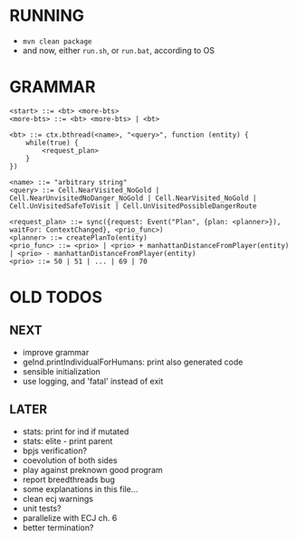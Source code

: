 RUNNING
=======
- `mvn clean package`
- and now, either `run.sh`, or `run.bat`, according to OS


GRAMMAR
=======
```
<start> ::= <bt> <more-bts>
<more-bts> ::= <bt> <more-bts> | <bt>

<bt> ::= ctx.bthread(<name>, "<query>", function (entity) {
    while(true) {
        <request_plan>
    }
})

<name> ::= "arbitrary string"
<query> ::= Cell.NearVisited_NoGold | Cell.NearUnvisitedNoDanger_NoGold | Cell.NearVisited_NoGold | Cell.UnVisitedSafeToVisit | Cell.UnVisitedPossibleDangerRoute

<request_plan> ::= sync({request: Event("Plan", {plan: <planner>}), waitFor: ContextChanged}, <prio_func>)
<planner> ::= createPlanTo(entity)
<prio_func> ::= <prio> | <prio> + manhattanDistanceFromPlayer(entity) | <prio> - manhattanDistanceFromPlayer(entity)
<prio> ::= 50 | 51 | ... | 69 | 70
```

OLD TODOS
====

NEXT
----
- improve grammar
- geInd.printIndividualForHumans: print also generated code
- sensible initialization
- use logging, and 'fatal' instead of exit


LATER
-----
- stats: print for ind if mutated
- stats: elite - print parent
- bpjs verification?
- coevolution of both sides
- play against preknown good program
- report breedthreads bug
- some explanations in this file...
- clean ecj warnings
- unit tests?
- parallelize with ECJ ch. 6
- better termination?
